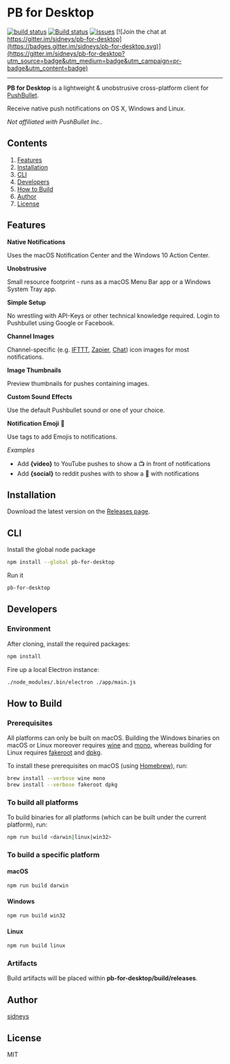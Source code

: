 # PB for Desktop    

[![build status](http://img.shields.io/travis/sidneys/pb-for-desktop.svg?style=flat)](http://travis-ci.org/sidneys/pb-for-desktop) [![Build status](https://ci.appveyor.com/api/projects/status/d69sb6iav7tnrldq?svg=true)](https://ci.appveyor.com/project/sidneys/pb-for-desktop) [![issues](https://img.shields.io/github/issues/sidneys/pb-for-desktop.svg)](https://github.com/sidneys/pb-for-desktop/issues) [![Join the chat at https://gitter.im/sidneys/pb-for-desktop](https://badges.gitter.im/sidneys/pb-for-desktop.svg)](https://gitter.im/sidneys/pb-for-desktop?utm_source=badge&utm_medium=badge&utm_campaign=pr-badge&utm_content=badge)   

---

**PB for Desktop** is a lightweight & unobstrusive cross-platform client for [PushBullet](https://pushbullet.com/).

Receive native push notifications on OS X, Windows and Linux.

*Not affiliated with PushBullet Inc..*


## Contents

1. [Features](#features)
2. [Installation](#installation)
3. [CLI](#cli)
4. [Developers](#developers)
5. [How to Build](#how-to-build)
6. [Author](#author)
7. [License](#license)


## <a name="features"/>Features

**Native Notifications**

Uses the macOS Notification Center and the Windows 10 Action Center.

**Unobstrusive**

Small resource footprint - runs as a macOS Menu Bar app or a Windows System Tray app.

**Simple Setup**

No wrestling with API-Keys or other technical knowledge required.
Login to Pushbullet using Google or Facebook.

**Channel Images**

Channel-specific  (e.g. [IFTTT](https://ifttt.com/), [Zapier](https://zapier.com/), [Chat](http://lifehacker.com/huge-pushbullet-update-adds-instant-messaging-chat-hea-1714870644)) icon images for most notifications.

**Image Thumbnails**

Preview thumbnails for pushes containing images.

**Custom Sound Effects**

Use the default Pushbullet sound or one of your choice.

**Notification Emoji** 👾

Use tags to add Emojis to notifications.

*Examples*

- Add **{video}** to YouTube pushes to show a 📺 in front of notifications
- Add **{social}** to reddit pushes with to show a 🍻 with notifications



## <a name="installation"/>Installation

Download the latest version on the [Releases page](https://github.com/sidneys/pb-for-desktop/releases).



## <a name="cli"/>CLI

Install the global node package

```bash
npm install --global pb-for-desktop
```

Run it

```bash
pb-for-desktop
```



## <a name="developers"/>Developers

### Environment

After cloning, install the required packages:

```bash
npm install
```

Fire up a local Electron instance:

```bash
./node_modules/.bin/electron ./app/main.js
```



## <a name="how-to-build"/>How to Build

### Prerequisites

All platforms can only be built on macOS. Building the Windows binaries on macOS or Linux moreover requires [wine](https://winehq.org) and [mono](https://nsis.sourceforge.net/Docs/Chapter3.htm), whereas building for Linux requires [fakeroot](https://wiki.debian.org/FakeRoot) and [dpkg](https://wiki.ubuntuusers.de/dpkg/).

To install these prerequisites on macOS (using [Homebrew](https://brew.sh)), run:

```bash
brew install --verbose wine mono
brew install --verbose fakeroot dpkg
```

### To build all platforms

To build binaries for all platforms (which can be built under the current platform), run:

```bash
npm run build <darwin|linux|win32>
```

### To build a specific platform

#### macOS

```bash
npm run build darwin
```

#### Windows

```bash
npm run build win32
```

#### Linux

```bash
npm run build linux
```

### Artifacts

Build artifacts will be placed within **pb-for-desktop/build/releases**.



## <a name="author"/>Author

[sidneys](http://sidneys.github.io)



## <a name="license"/>License

MIT
